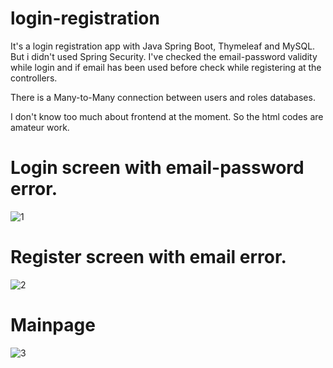 # login-registration

It's a login registration app with Java Spring Boot, Thymeleaf and MySQL. But i didn't used Spring Security. I've checked the email-password validity while login and if email has been used before check while registering at the controllers.

There is a Many-to-Many connection between users and roles databases.

I don't know too much about frontend at the moment. So the html codes are amateur work.

# Login screen with email-password error.
![1](https://user-images.githubusercontent.com/72259867/153421113-a0dbc96c-21b8-444d-be7c-7cdc48766bf4.png)
# Register screen with email error.
![2](https://user-images.githubusercontent.com/72259867/153421126-06f9e864-ac51-4abb-99c2-59b113b131c4.png)
# Mainpage
![3](https://user-images.githubusercontent.com/72259867/153421151-3f3e8f4f-1ff9-4fe5-8bc9-ef658ed01652.png)

